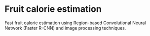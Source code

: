 # Fruit calorie estimation
Fast fruit calorie estimation using Region-based Convolutional Neural Network (Faster R-CNN) and image processing techniques.
